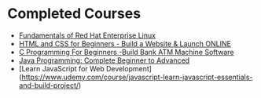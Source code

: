 # Completed Courses
- [Fundamentals of Red Hat Enterprise Linux](https://www.coursera.org/learn/fundamentals-of-red-hat-enterprise-linux)
- [HTML and CSS for Beginners - Build a Website & Launch ONLINE](https://www.udemy.com/course/html-and-css-for-beginners-crash-course-learn-fast-easy/)
- [C Programming For Beginners -Build Bank ATM Machine Software](https://www.udemy.com/course/c-programming-for-beginners-with-real-world-examples/)
- [Java Programming: Complete Beginner to Advanced](https://www.udemy.com/course/java-programming-complete-beginner-to-advanced/)
- [Learn JavaScript for Web Development] (https://www.udemy.com/course/javascript-learn-javascript-essentials-and-build-project/)

